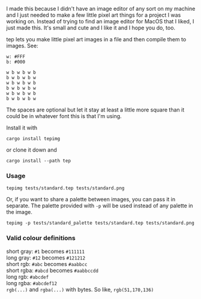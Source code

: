 I made this because I didn't have an image editor of any sort on my machine and I just needed to make a few little pixel art things for a project I was working on. Instead of trying to find an image editor for MacOS that I liked, I just made this. It's small and cute and I like it and I hope you do, too.

tep lets you make little pixel art images in a file and then compile them to images. See:
```
w: #FFF
b: #000

w b w b w b
b w b w b w
w b w b w b
b w b w b w
w b w b w b
b w b w b w
```

The spaces are optional but let it stay at least a little more square than it could be in whatever font this is that I'm using.

Install it with
```
cargo install tepimg
```
or clone it down and
```
cargo install --path tep
```

### Usage

```
tepimg tests/standard.tep tests/standard.png
```

Or, if you want to share a palette between images, you can pass it in separate. The palette provided with `-p` will be used instead of any palette in the image.

```
tepimg -p tests/standard_palette tests/standard.tep tests/standard.png
```

### Valid colour definitions
short gray: `#1` becomes `#111111`  
long gray: `#12` becomes `#121212`  
short rgb: `#abc` becomes `#aabbcc`  
short rgba: `#abcd` becomes `#aabbccdd`  
long rgb: `#abcdef`  
long rgba: `#abcdef12`  
`rgb(...)` and `rgba(...)` with bytes. So like, `rgb(51,170,136)`